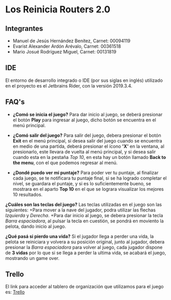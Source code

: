 # Los Reinicia Routers 2.0


## Integrantes
* Manuel de Jesús Hernández Benítez, Carnet: 00094119
* Evarist Alexander Ardón Arévalo,   Carnet: 00361518
* Mario Josué Rodríguez Miguel,      Carnet: 00131819


## IDE
El entorno de desarrollo integrado o IDE (por sus siglas en inglés) utilizado en el proyecto es el Jetbrains Rider, con la versión 2019.3.4.


## FAQ's
+ **¿Comó se inicia el juego?**
Para dar inicio al juego, se deberá presionar el botón **Play** para ingresar al juego, dicho botón se encuentra en el menú principal.

+ **¿Comó salir del juego?**
Para salir del juego, debera presionar el botón **Exit** en el menú principal, si desea salir del juego cuando se encuentra en medio de una partida, deberá presionar el ícono **'X'** en la ventana, al presionarlo, este llevara de vuelta al menú principal, y si desea salir cuando esta en la pestaña *Top 10*, en esta hay un botón llamado **Back to the menu**, con el que podemos regresar al menú.

+ **¿Dondé puedo ver mi puntaje?**
Para poder ver tu puntaje, al finalizar cada juego, se te notificara tu puntaje final, si se ha logrado completar el nivel, se guardara el puntaje, y si es lo suficientemente bueno, se mostrara en el aparto **Top 10** en el que se lograra visualizar los mejores 10 resultados.

**¿Cuáles son las teclas del juego?**
Las teclas utilizadas en el juego son las siguientes:
    +Para mover a la nave del jugador, podra utilizar las flechas *Izquierda* y *Derecha*.
    +Para dar inicio al juego, se debera presionar la tecla *Barra espaciadora*, al pulsar la tecla en cuestión, se pondrá en moviento 
     la pelota, dando inicio al juego.
    
**¿Qué pasá si pierdo una vida?**
Si el jugador llega a perder una vida, la pelota se reiniciara y volvera a su posición original, junto al jugador, debera presionar la *Barra espaciadora* para volver al juego, cada jugador dispone de **3 vidas** por lo que si se llega a perder la ultima vida, se acabará el juego, mostrando un game over.


## Trello
El link para acceder al tablero de organización que utilizamos para el juego es: [Trello](https://trello.com/b/d1vS9v5d)


